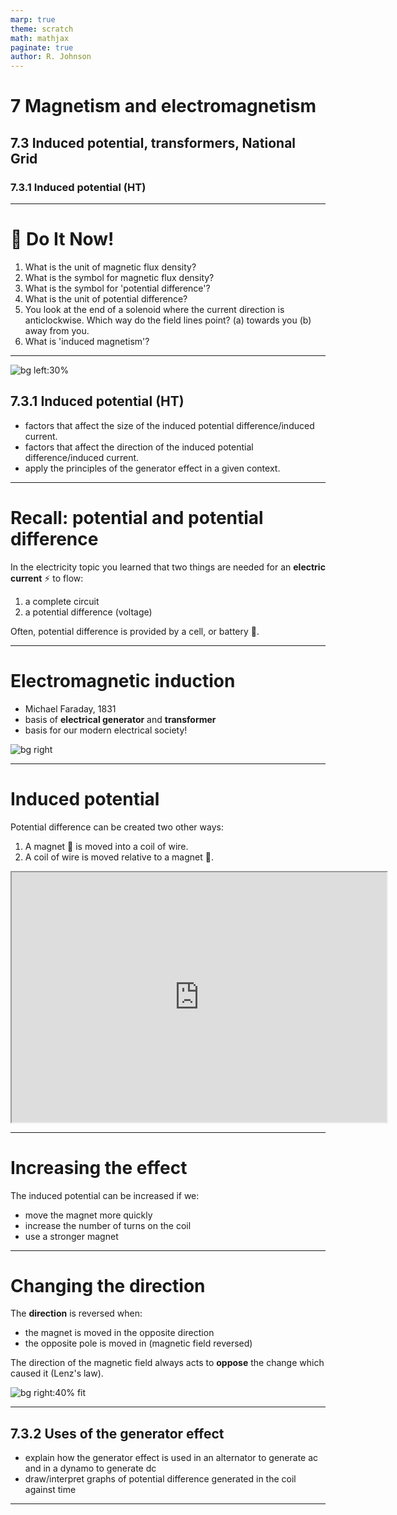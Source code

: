 ```yaml
---
marp: true
theme: scratch
math: mathjax
paginate: true
author: R. Johnson
---
```


# 7 Magnetism and electromagnetism

## 7.3 Induced potential, transformers, National Grid

### 7.3.1 Induced potential (HT)

---

# :blue_book: Do It Now!

1. What is the unit of magnetic flux density?
2. What is the symbol for magnetic flux density?
3. What is the symbol for 'potential difference'?
4. What is the unit of potential difference?
5. You look at the end of a solenoid where the current direction is anticlockwise. Which way do the field lines point? (a) towards you (b) away from you.
6. What is 'induced magnetism'?

---

![bg left:30%](https://s0.geograph.org.uk/geophotos/06/40/21/6402150_32f9b430.jpg)

## 7.3.1 Induced potential (HT)

- factors that affect the size of the induced potential difference/induced current.
- factors that affect the direction of the induced potential difference/induced current.
- apply the principles of the generator effect in a given context.

---

# Recall: potential and potential difference

In the electricity topic you learned that two things are needed for an **electric current** :zap: to flow:

1. a complete circuit
2. a potential difference (voltage)

Often, potential difference is provided by a cell, or battery :battery:.

---

# Electromagnetic induction

- Michael Faraday, 1831
- basis of **electrical generator** and **transformer**
- basis for our modern electrical society!

![bg right](https://upload.wikimedia.org/wikipedia/commons/7/7e/Michael_Faraday_sitting_crop.jpg)

---

# Induced potential

Potential difference can be created two other ways:

1. A magnet :magnet: is moved into a coil of wire.
2. A coil of wire is moved relative to a magnet :magnet:.

<iframe src="https://phet.colorado.edu/sims/html/faradays-law/latest/faradays-law_en.html"
        width="600"
        height="400"
        allowfullscreen>
</iframe>

---

# Increasing the effect

The induced potential can be increased if we:

- move the magnet more quickly
- increase the number of turns on the coil
- use a stronger magnet

---

# Changing the direction

The **direction** is reversed when:

- the magnet is moved in the opposite direction
- the opposite pole is moved in (magnetic field reversed)

The direction of the magnetic field always acts to **oppose** the change which caused it (Lenz's law).

![bg right:40% fit](https://4.bp.blogspot.com/-ZpxowOzRhyc/XEyJdkOMC4I/AAAAAAAAANg/JeW_oaaqwGUq-dr_u4mVH-I9Fs_3gZ4mwCLcBGAs/s1600/induc2.gif)

---

## 7.3.2 Uses of the generator effect

- explain how the generator effect is used in an alternator to generate ac and in a dynamo to generate dc
- draw/interpret graphs of potential difference generated in the coil against time

---
